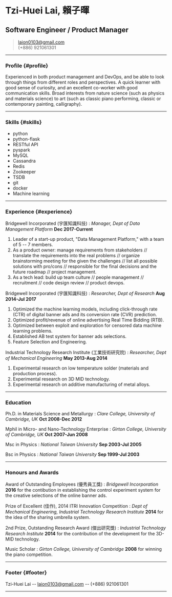 # Tzi-Huei Lai, 賴子暉
## Software Engineer / Product Manager

> [laion0103@gmail.com](laion0103@gmail.com)  
> (+886) 921061301

------

### Profile {#profile}

Experienced in both product management and DevOps, and be able to look through things from different roles and perspectives. A quick learner with good sense of curiosity, and an excellent co-worker with good communication skills. Broad interests from nature science (such as physics and materials science) to art (such as classic piano performing, classic or contemporary painting, calligraphy).

------

### Skills {#skills}

* python
* python-flask
* RESTful API
* pyspark
* MySQL
* Cassandra
* Redis
* Zookeeper
* TSDB
* git
* docker
* Machine learning

------

### Experience {#experience}

Bridgewell Incorporated (宇匯知識科技)
: *Manager, Dept of Data Management Platform*
  __Dec 2017-Current__ <br/>
  1. Leader of a start-up product, "Data Management Platform," with a team of 5 -- 7 members. <br/>
  2. As a product owner: manage requirements from stakeholders // translate the requirements into the real problems // organize brainstorming meeting for the given the challenges // list all possible solutions with pro/cons // responsible for the final decisions and the future roadmap // project management. <br/>
  3. As a tech lead: build up team culture // people management // recruitment // code design review // product devops.

Bridgewell Incorporated (宇匯知識科技)
: *Researcher, Dept of Research*
  __Aug 2014-Jul 2017__ <br/>
  1. Optimized the machine learning models, including click-through rate (CTR) of digital banner ads
     and its conversion rate (CVR) prediction. <br/>
  2. Optimized profit/revenue of online advertising Real Time Bidding (RTB). <br/>
  3. Optimized between exploit and exploration for censored data machine learning problems. <br/>
  4. Established AB test system for banner ads selections. <br/>
  5. Feature Selection and Engineering.

Industrial Technology Research Institute (工業技術研究院)
: *Researcher, Dept of Mechanical Engineering*
  __May 2013-Aug 2014__ <br/>
  1. Experimental research on low temperature solder (materials and production process). </br>
  2. Experimental research on 3D MID technology. </br>
  3. Experimental research on additive manufacturing of metal alloys.

------

### Education

Ph.D. in Materials Science and Metallurgy
: *Clare College, University of Cambridge, UK*
  __Oct 2008-Dec 2012__

Mphil in Micro- and Nano-Technology Enterprise
: *Girton College, University of Cambridge, UK*
  __Oct 2007-Jun 2008__

Msc in Physics
: *National Taiwan University*
  __Sep 2003-Jul 2005__

Bsc in Physics
: *National Taiwan University*
  __Sep 1999-Jul 2003__

------

### Honours and Awards
Award of Outstanding Employees (優秀員工獎)
: *Bridgewell Incorporation*
  __2016__
  for the contibution in establishing the control experiment system for the creative selections of the online banner ads.

Prize of Excellent (佳作), 2014 ITRI Innovation Competition
: *Dept of Mechanical Engineering, Industrial Technology Research Institute*
  __2014__
  for the idea of the sharing umbrella system.

2nd Prize, Outstanding Research Award (傑出研究獎)
: *Industrial Technology Research Institute*
  __2014__
  for the contribution of the development for the 3D-MID technology.

Music Scholar
: *Girton College, University of Cambridge*
  __2008__
  for winning the piano competition.

------

### Footer {#footer}

Tzi-Huei Lai -- [laion0103@gmail.com](laion0103@gmail.com) -- (+886) 921061301

------
